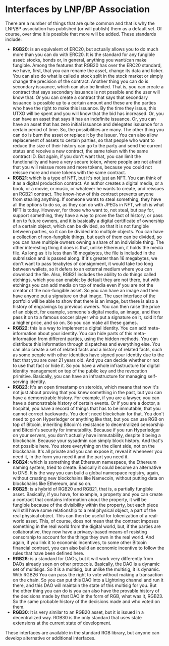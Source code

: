 # Interfaces by LNP/BP Association

There are a number of things that are quite common and that is why the LNP/BP association has published (or will publish) them as a default set. Of course, over time it is possible that more will be added. These standards include:

* **RGB20**: is an equivalent of ERC20, but actually allows you to do much more than you can do with ERC20. It is the standard for any fungible asset: stocks, bonds or, in general, anything you want/can make fungible. Among the features that RGB20 has over the ERC20 standard, we have, first, that you can rename the asset, change its data and ticker. You can also do what is called a stock split in the stock market or simply change the precision of the contract. Another thing you can do is secondary issuance, which can also be limited. That is, you can create a contract that says secondary issuance is not possible and the user will know that. Or you can create a contract that says that secondary issuance is possible up to a certain amount and these are the parties who have the right to make this issuance. By the time they issue, this UTXO will be spent and you will know that the bid has increased. Or, you can have an asset that says it has an indefinite issuance. Or, you can have an asset that has zero initial issuance and delegates issuance for a certain period of time. So, the possibilities are many. The other thing you can do is burn the asset or replace it by the issuer. You can also allow replacement of assets to certain parties, so that people who want to reduce the size of their history can go to the party and send the current status and receive a new contract, the same token with the same contract ID. But again, if you don't want that, you can limit the functionality and have a very secure token, where people are not afraid that you will reissue more and more tokens, because you could not reissue more and more tokens with the same contract.
* **RGB21**: which is a type of NFT, but it's not just an NFT. You can think of it as a digital production contract. An author creates a digital media, or a book, or a movie, or music, or whatever he wants to create, and reissues an RGB21 contract. The know-how of this contract prevents anyone from stealing anything. If someone wants to steal something, they have all the options to do so, as they can do with JPEGs in NFT, which is what NFT is today. However, for those who want to, not steal, but pay for, support something, they have a way to prove the fact of history, or pass it on to future owners, and it is basically a digital certificate of ownership of a certain object, which can be divided, so that it is not fungible between parties, so it can be divided into multiple objects. You can have a collection of non-fungible things, but each of them can be divided, so you can have multiple owners owning a share of an indivisible thing. The other interesting thing it does is that, unlike Ethereum, it holds the media file. As long as it is less than 16 megabytes, the file is included in the submission and is passed along. If it's greater than 16 megabytes, we don't want to pass terabytes of consignment, it would take too long between wallets, so it defers to an external medium where you can download the file. Also, RGB21 includes the ability to do things called etchings, which you can enable; by default they are not there, but with etchings you can add media on top of media even if you are not the creator of the non-fungible asset. So you can have an image and then have anyone put a signature on that image. The user interface of the portfolio will be able to show that there is an image, but there is also a history of engravings by previous owners. You can then raise the price of an object, for example, someone's digital media, an image, and then pass it on to a famous soccer player who put a signature on it, sold it for a higher price, and so on. So you can make all these games.
* **RGB22**: this is a way to implement a digital identity. You can add meta-information about your identity. You can hide parts of this meta-information from different parties, using the hidden methods. You can distribute this information through dispatches and everything else. You can also create a set of related facts and a history of related facts, such as some people with other identities have signed your identity due to the fact that you are over 21 years old. And you can decide whether or not to use that fact or hide it. So you have a whole infrastructure for digital identity management on top of the public key and the revocation primitive. Basically, you can have an infrastructure for managing self-serving identity.
* **RGB23**: It's an open timestamp on steroids, which means that now it's not just about proving that you knew something in the past, but you can have a demonstrable history. For example, if you are a lawyer, you can have a demonstrable history of certain events. Or if you are a doctor, a hospital, you have a record of things that has to be immutable, that you cannot correct backwards. You don't need blockchain for that. You don't need to go on Hyperledger or anything like that, but you can use RGB on top of Bitcoin, inheriting Bitcoin's resistance to decentralized censorship and Bitcoin's security for immutability. Because if you run Hyperledger on your servers, you don't actually have immutability, despite it being a blockchain. Because your sysadmin can simply block history. And that's not possible here. You store everything on the client side, not on the blockchain. It's all private and you can expose it, reveal it whenever you need it, in the form you need it and the part you need it.
* **RGB24**: which is something that Ethereum namespace, the Ethereum naming system, tried to create. Basically it could become an alternative to DNS. It is the way you can build a global namespace registry, again, without creating new blockchains like Namecoin, without putting data on blockchains like Ethereum, and so on.
* **RGB25**: is a hybrid of RGB20 and RGB21, that is, a partially fungible asset. Basically, if you have, for example, a property and you can create a contract that contains information about the property, it will be fungible because of the divisibility within the property, but each piece will still have some relationship to a real physical object, a part of the real physical object. This can then be useful for tokenization of a real-world asset. This, of course, does not mean that the contract imposes something in the real world from the digital world, but, if the parties are collaborative, they now have a privacy-based means of resisting censorship to account for the things they own in the real world. And again, if you link it to economic incentives, to some other Bitcoin financial contract, you can also build an economic incentive to follow the rules that have been defined here.
* **RGB26**: is a standard for DAOs, but it will work very differently from DAOs already seen on other protocols. Basically, the DAO is a dynamic set of multisigs. So it is a multisig, but unlike the multisig, it is dynamic. With RGB26 You can pass the right to vote without making a transaction on the chain. So you can put this DAO into a Lightning channel and run it there, and this DAO will maintain the state of this multisig for you. But the other thing you can do is you can also have the provable history of the decisions made by that DAO in the form of RGB, what was it, RGB23. So the same probable history of the decisions made and who voted on them.
* **RGB30**: It is very similar to an RGB20 asset, but it is issued in a decentralized way. RGB30 is the only standard that uses state extensions at the current state of development.

These interfaces are available in the standard RGB library, but anyone can develop alternative or additional interfaces.
